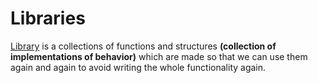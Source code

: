# Libraries

[Library](https://en.wikipedia.org/wiki/Library_(computing)) is a collections of functions and structures __(collection of implementations of behavior)__ which are made so that we can use them again and again to avoid writing the whole functionality again.

